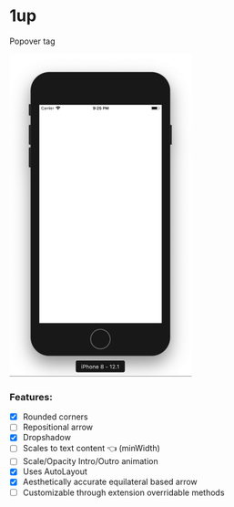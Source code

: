 # 1up
Popover tag


<img width="320" alt="img" src="https://github.com/stylekit/img/blob/master/1like.gif?raw=true">


### Features:
- [x] Rounded corners
- [ ] Repositional arrow
- [x] Dropshadow
- [ ] Scales to text content 👈 (minWidth)
- [ ] Scale/Opacity Intro/Outro animation
- [x] Uses AutoLayout
- [x] Aesthetically accurate equilateral based arrow
- [ ] Customizable through extension overridable methods

